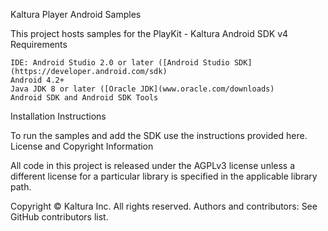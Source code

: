Kaltura Player Android Samples

This project hosts samples for the PlayKit - Kaltura Android SDK v4
Requirements

    IDE: Android Studio 2.0 or later ([Android Studio SDK](https://developer.android.com/sdk)
    Android 4.2+
    Java JDK 8 or later ([Oracle JDK](www.oracle.com/downloads)
    Android SDK and Android SDK Tools

Installation Instructions

To run the samples and add the SDK use the instructions provided here.
License and Copyright Information

All code in this project is released under the AGPLv3 license unless a different license for a particular library is specified in the applicable library path.

Copyright © Kaltura Inc. All rights reserved.
Authors and contributors: See GitHub contributors list.

